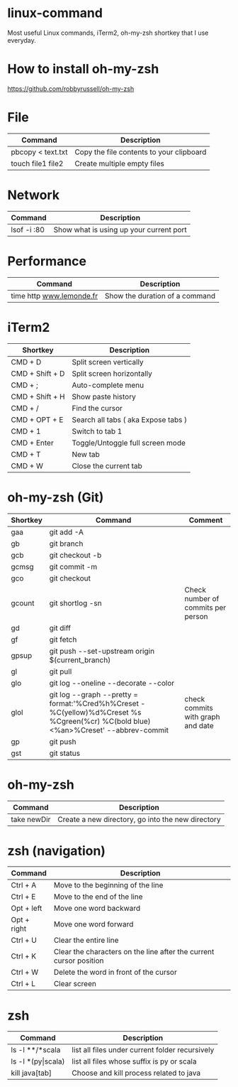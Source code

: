 # linux-command
Most useful Linux commands, iTerm2, oh-my-zsh shortkey that I use everyday.

# How to install oh-my-zsh
https://github.com/robbyrussell/oh-my-zsh

# File
| Command      | Description           |
| ------------- |-------------------|
| pbcopy < text.txt | Copy the file contents to your clipboard |
| touch file1 file2 | Create multiple empty files |

# Network
| Command      | Description           |
| ------------- |-------------------|
| lsof -i :80 | Show what is using up your current port |

# Performance
| Command      | Description           |
| ------------- |-------------------|
| time http www.lemonde.fr | Show the duration of a command |

# iTerm2
| Shortkey      | Description           |
| ------------- |-------------------|
| CMD + D | Split screen vertically |
| CMD + Shift + D | Split screen horizontally |
| CMD + ; | Auto-complete menu |
| CMD + Shift + H | Show paste history |
| CMD + / | Find the cursor |
| CMD + OPT + E | Search all tabs ( aka Expose tabs ) |
| CMD + 1 | Switch to tab 1 |
| CMD + Enter | Toggle/Untoggle full screen mode |
| CMD + T | New tab |
| CMD + W | Close the current tab |

# oh-my-zsh (Git)
| Shortkey      | Command           | Comment           |
| ------------- |-------------------|-------------------|
| gaa | git add -A |  |
| gb | git branch |  |
| gcb | git checkout -b |  |
| gcmsg | git commit -m |  |
| gco | git checkout |  |
| gcount | git shortlog -sn | Check number of commits per person |
| gd | git diff |  |
| gf | git fetch |  |
| gpsup | git push --set-upstream origin $(current_branch) |  |
| gl | git pull |  |
| glo | git log --oneline --decorate --color |  |
| glol | git log --graph --pretty = format:'%Cred%h%Creset -%C(yellow)%d%Creset %s %Cgreen(%cr) %C(bold blue)<%an>%Creset' --abbrev-commit | check commits with graph and date |
| gp | git push |  |
| gst | git status |  |

# oh-my-zsh
| Command      | Description           |
| ------------- |-------------------|
| take newDir | Create a new directory, go into the new directory |

# zsh (navigation)
| Command      | Description           |
| ------------- |-------------------|
| Ctrl + A | Move to the beginning of the line |
| Ctrl + E | Move to the end of the line |
| Opt + left | Move one word backward |
| Opt + right | Move one word forward |
| Ctrl + U | Clear the entire line |
| Ctrl + K | Clear the characters on the line after the current cursor position |
| Ctrl + W | Delete the word in front of the cursor |
| Ctrl + L | Clear screen |

# zsh
| Command      | Description           |
| ------------- |-------------------|
| ls -l \**/*scala | list all files under current folder recursively |
| ls -l \*(py\|scala) | list all files whose suffix is py or scala |
| kill java[tab] | Choose and kill process related to java |
